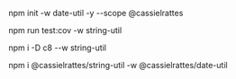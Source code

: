 npm init -w date-util -y --scope @cassielrattes

npm run test:cov -w string-util

npm i -D c8 --w string-util

npm i @cassielrattes/string-util -w @cassielrattes/date-util
